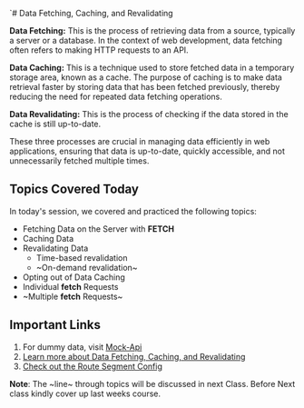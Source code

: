 `# Data Fetching, Caching, and Revalidating

**Data Fetching:** This is the process of retrieving data from a source, typically a server or a database. In the context of web development, data fetching often refers to making HTTP requests to an API.

**Data Caching:** This is a technique used to store fetched data in a temporary storage area, known as a cache. The purpose of caching is to make data retrieval faster by storing data that has been fetched previously, thereby reducing the need for repeated data fetching operations.

**Data Revalidating:** This is the process of checking if the data stored in the cache is still up-to-date.

These three processes are crucial in managing data efficiently in web applications, ensuring that data is up-to-date, quickly accessible, and not unnecessarily fetched multiple times.

## Topics Covered Today

In today's session, we covered and practiced the following topics:

- Fetching Data on the Server with **FETCH**
- Caching Data
- Revalidating Data
  - Time-based revalidation
  - ~On-demand revalidation~
- Opting out of Data Caching
- Individual **fetch** Requests
- ~Multiple **fetch** Requests~

## Important Links

1. For dummy data, visit [Mock-Api](https://mockapi.io/)
2. [Learn more about Data Fetching, Caching, and Revalidating](https://nextjs.org/docs/app/building-your-application/data-fetching/fetching-caching-and-revalidating)
3. [Check out the Route Segment Config](https://nextjs.org/docs/app/api-reference/file-conventions/route-segment-config)

**Note**: The ~line~ through topics will be discussed in next Class. Before Next class kindly cover up last weeks course.
<!-- Updating Readme to change folder name with it -->